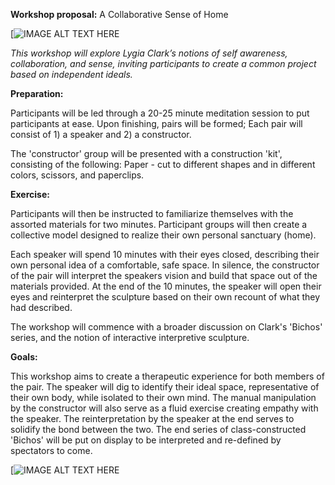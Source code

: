 **Workshop proposal:** A Collaborative Sense of Home

[![IMAGE ALT TEXT HERE](https://github.com/jps723/teachingasart2018/blob/master/assignments/5_Midterm/img/origami%20bed.png)

*This workshop will explore Lygia Clark’s notions of self awareness, collaboration, and sense, inviting participants to create a common project based on independent ideals.*   

**Preparation:**

Participants will be led through a 20-25 minute meditation session to put participants at ease.  Upon finishing, pairs will be formed; Each pair will consist of 1) a speaker and 2) a constructor.  

The 'constructor' group will be presented with a construction 'kit', consisting of the following: 
Paper - cut to different shapes and in different colors, scissors, and paperclips.

**Exercise:**

Participants will then be instructed to familiarize themselves with the assorted materials for two minutes.  Participant groups will then create a collective model designed to realize their own personal sanctuary (home).  

Each speaker will spend 10 minutes with their eyes closed, describing their own personal idea of a comfortable, safe space.  In silence, the constructor of the pair will interpret the speakers vision and build that space out of the materials provided. At the end of the 10 minutes, the speaker will open their eyes and reinterpret the sculpture based on their own recount of what they had described.

The workshop will commence with a broader discussion on Clark's 'Bichos' series, and the notion of interactive interpretive  sculpture.  

**Goals:**

This workshop aims to create a therapeutic experience for both members of the pair.  The speaker will dig to identify their ideal space, representative of their own body, while isolated to their own mind.  The manual manipulation by the constructor will also serve as a fluid exercise creating empathy with the speaker.  The reinterpretation by the speaker at the end serves to solidify the bond between the two.  The end series of class-constructed 'Bichos' will be put on display to be interpreted and re-defined by spectators to come.  

[![IMAGE ALT TEXT HERE](https://github.com/jps723/teachingasart2018/blob/master/assignments/5_Midterm/img/Bichos.jpeg)
